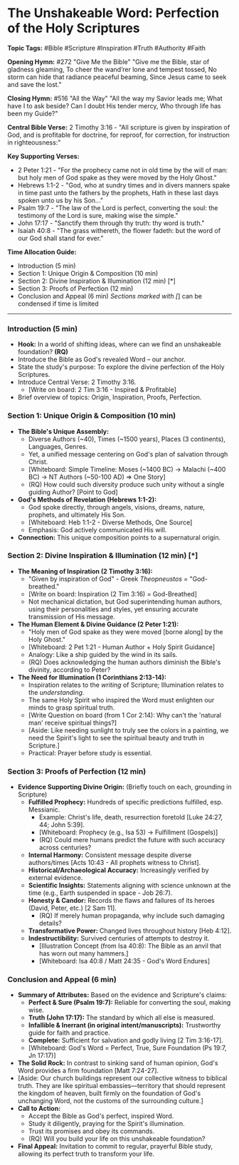# The Unshakeable Word: Perfection of the Holy Scriptures

**Topic Tags:** #Bible #Scripture #Inspiration #Truth #Authority #Faith

**Opening Hymn:** #272 "Give Me the Bible" "Give me the Bible, star of gladness
gleaming, To cheer the wand’rer lone and tempest tossed, No storm can hide that
radiance peaceful beaming, Since Jesus came to seek and save the lost."

**Closing Hymn:** #516 "All the Way" "All the way my Savior leads me; What have
I to ask beside? Can I doubt His tender mercy, Who through life has been my
Guide?"

**Central Bible Verse:** 2 Timothy 3:16 - "All scripture is given by inspiration
of God, and is profitable for doctrine, for reproof, for correction, for
instruction in righteousness:"

**Key Supporting Verses:**

- 2 Peter 1:21 - "For the prophecy came not in old time by the will of man: but
  holy men of God spake as they were moved by the Holy Ghost."
- Hebrews 1:1-2 - "God, who at sundry times and in divers manners spake in time
  past unto the fathers by the prophets, Hath in these last days spoken unto us
  by his Son..."
- Psalm 19:7 - "The law of the Lord is perfect, converting the soul: the
  testimony of the Lord is sure, making wise the simple."
- John 17:17 - "Sanctify them through thy truth: thy word is truth."
- Isaiah 40:8 - "The grass withereth, the flower fadeth: but the word of our God
  shall stand for ever."

**Time Allocation Guide:**

- Introduction (5 min)
- Section 1: Unique Origin & Composition (10 min)
- Section 2: Divine Inspiration & Illumination (12 min) [*]
- Section 3: Proofs of Perfection (12 min)
- Conclusion and Appeal (6 min) _Sections marked with [_] can be condensed if
  time is limited

---

### Introduction (5 min)

- **Hook:** In a world of shifting ideas, where can we find an unshakeable
  foundation? **(RQ)**
- Introduce the Bible as God's revealed Word – our anchor.
- State the study's purpose: To explore the divine perfection of the Holy
  Scriptures.
- Introduce Central Verse: 2 Timothy 3:16.
  - [Write on board: 2 Tim 3:16 - Inspired & Profitable]
- Brief overview of topics: Origin, Inspiration, Proofs, Perfection.

### Section 1: Unique Origin & Composition (10 min)

- **The Bible's Unique Assembly:**
  - Diverse Authors (~40), Times (~1500 years), Places (3 continents),
    Languages, Genres.
  - Yet, a unified message centering on God's plan of salvation through Christ.
  - [Whiteboard: Simple Timeline: Moses (~1400 BC) -> Malachi (~400 BC) -> NT
    Authors (~50-100 AD) => One Story]
  - (RQ) How could such diversity produce such unity without a single guiding
    Author? [Point to God]
- **God's Methods of Revelation (Hebrews 1:1-2):**
  - God spoke directly, through angels, visions, dreams, nature, prophets, and
    ultimately His Son.
  - [Whiteboard: Heb 1:1-2 - Diverse Methods, One Source]
  - Emphasis: God actively communicated His will.
- **Connection:** This unique composition points to a supernatural origin.

### Section 2: Divine Inspiration & Illumination (12 min) [*]

- **The Meaning of Inspiration (2 Timothy 3:16):**
  - "Given by inspiration of God" - Greek _Theopneustos_ = "God-breathed."
  - [Write on board: Inspiration (2 Tim 3:16) = God-Breathed]
  - Not mechanical dictation, but God superintending human authors, using their
    personalities and styles, yet ensuring accurate transmission of His message.
- **The Human Element & Divine Guidance (2 Peter 1:21):**
  - "Holy men of God spake as they were moved [borne along] by the Holy Ghost."
  - [Whiteboard: 2 Pet 1:21 - Human Author + Holy Spirit Guidance]
  - Analogy: Like a ship guided by the wind in its sails.
  - (RQ) Does acknowledging the human authors diminish the Bible's divinity,
    according to Peter?
- **The Need for Illumination (1 Corinthians 2:13-14):**
  - Inspiration relates to the _writing_ of Scripture; Illumination relates to
    the _understanding_.
  - The same Holy Spirit who inspired the Word must enlighten our minds to grasp
    spiritual truth.
  - [Write Question on board (from 1 Cor 2:14): Why can't the 'natural man'
    receive spiritual things?]
  - [Aside: Like needing sunlight to truly see the colors in a painting, we need
    the Spirit's light to see the spiritual beauty and truth in Scripture.]
  - Practical: Prayer before study is essential.

### Section 3: Proofs of Perfection (12 min)

- **Evidence Supporting Divine Origin:** (Briefly touch on each, grounding in
  Scripture)
  - **Fulfilled Prophecy:** Hundreds of specific predictions fulfilled, esp.
    Messianic.
    - Example: Christ's life, death, resurrection foretold [Luke 24:27, 44; John
      5:39].
    - [Whiteboard: Prophecy (e.g., Isa 53) -> Fulfillment (Gospels)]
    - (RQ) Could mere humans predict the future with such accuracy across
      centuries?
  - **Internal Harmony:** Consistent message despite diverse authors/times [Acts
    10:43 - All prophets witness to Christ].
  - **Historical/Archaeological Accuracy:** Increasingly verified by external
    evidence.
  - **Scientific Insights:** Statements aligning with science unknown at the
    time (e.g., Earth suspended in space - Job 26:7).
  - **Honesty & Candor:** Records the flaws and failures of its heroes (David,
    Peter, etc.) [2 Sam 11].
    - (RQ) If merely human propaganda, why include such damaging details?
  - **Transformative Power:** Changed lives throughout history [Heb 4:12].
  - **Indestructibility:** Survived centuries of attempts to destroy it.
    - [Illustration Concept (from Isa 40:8): The Bible as an anvil that has worn
      out many hammers.]
    - [Whiteboard: Isa 40:8 / Matt 24:35 - God's Word Endures]

### Conclusion and Appeal (6 min)

- **Summary of Attributes:** Based on the evidence and Scripture's claims:
  - **Perfect & Sure (Psalm 19:7):** Reliable for converting the soul, making
    wise.
  - **Truth (John 17:17):** The standard by which all else is measured.
  - **Infallible & Inerrant (in original intent/manuscripts):** Trustworthy
    guide for faith and practice.
  - **Complete:** Sufficient for salvation and godly living [2 Tim 3:16-17].
  - [Whiteboard: God's Word = Perfect, True, Sure Foundation (Ps 19:7, Jn
    17:17)]
- **The Solid Rock:** In contrast to sinking sand of human opinion, God's Word
  provides a firm foundation [Matt 7:24-27].
- [Aside: Our church buildings represent our collective witness to biblical
  truth. They are like spiritual embassies—territory that should represent the
  kingdom of heaven, built firmly on the foundation of God's unchanging Word,
  not the customs of the surrounding culture.]
- **Call to Action:**
  - Accept the Bible as God's perfect, inspired Word.
  - Study it diligently, praying for the Spirit's illumination.
  - Trust its promises and obey its commands.
  - (RQ) Will you build your life on this unshakeable foundation?
- **Final Appeal:** Invitation to commit to regular, prayerful Bible study,
  allowing its perfect truth to transform your life.
